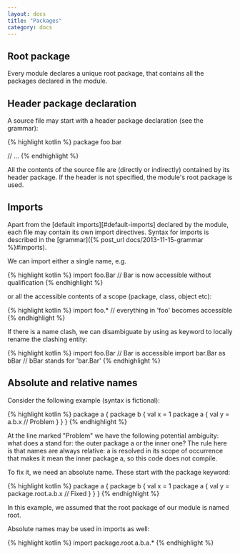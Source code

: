 ```yaml
---
layout: docs
title: "Packages"
category: docs
---
```


## Root package
Every module declares a unique root package, that contains all the packages declared in the module.

## Header package declaration
A source file may start with a header package declaration (see the grammar):

{% highlight kotlin %}
package foo.bar

// ...
{% endhighlight %}

All the contents of the source file are (directly or indirectly) contained by its header package. If the header is not specified, the module's root package is used.

## Imports

Apart from the [default imports][#default-imports] declared by the module, each file may contain its own import directives. Syntax for imports is described in the [grammar]({% post_url docs/2013-11-15-grammar %}#imports).

We can import either a single name, e.g.

{% highlight kotlin %}
import foo.Bar // Bar is now accessible without qualification
{% endhighlight %}

or all the accessible contents of a scope (package, class, object etc):

{% highlight kotlin %}
import foo.* // everything in 'foo' becomes accessible
{% endhighlight %}

If there is a name clash, we can disambiguate by using as keyword to locally rename the clashing entity:

{% highlight kotlin %}
import foo.Bar // Bar is accessible
import bar.Bar as bBar // bBar stands for 'bar.Bar'
{% endhighlight %}

## Absolute and relative names

Consider the following example (syntax is fictional):

{% highlight kotlin %}
package a {
  package b {
    val x = 1
    package a {
      val y = a.b.x // Problem
    }
  }
}
{% endhighlight %}

At the line marked "Problem" we have the following potential ambiguity: what does a stand for: the outer package a or the inner one? The rule here is that names are always relative: a is resolved in its scope of occurrence that makes it mean the inner package a, so this code does not compile.

To fix it, we need an absolute name. These start with the package keyword:

{% highlight kotlin %}
package a {
  package b {
    val x = 1
    package a {
      val y = package.root.a.b.x // Fixed
    }
  }
}
{% endhighlight %}

In this example, we assumed that the root package of our module is named root.

Absolute names may be used in imports as well:

{% highlight kotlin %}
import package.root.a.b.a.*
{% endhighlight %}


